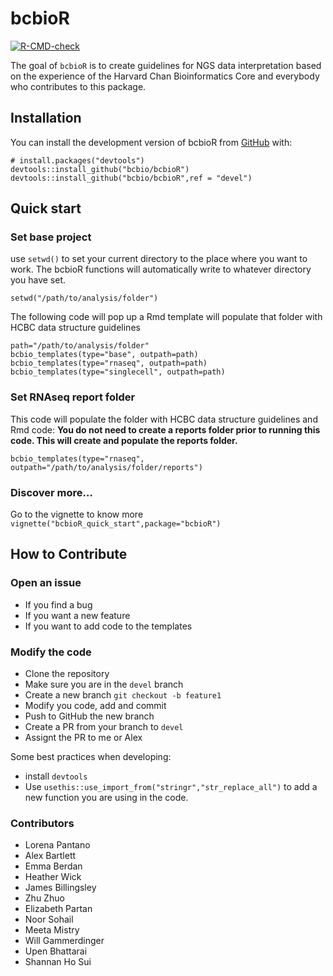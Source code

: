# bcbioR

<!-- badges: start -->

[![R-CMD-check](https://github.com/bcbio/bcbioR/actions/workflows/R-CMD-check.yaml/badge.svg)](https://github.com/bcbio/bcbioR/actions/workflows/R-CMD-check.yaml)

<!-- badges: end -->

The goal of `bcbioR` is to create guidelines for NGS data interpretation based on the experience of the Harvard Chan Bioinformatics Core and everybody who contributes to this package.

## Installation

You can install the development version of bcbioR from [GitHub](https://github.com/) with:

```         
# install.packages("devtools")
devtools::install_github("bcbio/bcbioR")
devtools::install_github("bcbio/bcbioR",ref = "devel")
```

## Quick start

### Set base project

use `setwd()` to set your current directory to the place where you want to work. The bcbioR functions will automatically write to whatever directory you have set.

```
setwd("/path/to/analysis/folder")
```

The following code will pop up a Rmd template will populate that folder with HCBC data structure guidelines

```
path="/path/to/analysis/folder"
bcbio_templates(type="base", outpath=path)
bcbio_templates(type="rnaseq", outpath=path)
bcbio_templates(type="singlecell", outpath=path)
```

### Set RNAseq report folder

This code will populate the folder with HCBC data structure guidelines and Rmd code: **You do not need to create a reports folder prior to running this code. This will create and populate the reports folder.**

``` 
bcbio_templates(type="rnaseq", outpath="/path/to/analysis/folder/reports")
```

### Discover more…

Go to the vignette to know more `vignette("bcbioR_quick_start",package="bcbioR")`

## How to Contribute

### Open an issue

-   If you find a bug
-   If you want a new feature
-   If you want to add code to the templates

### Modify the code

-   Clone the repository
-   Make sure you are in the `devel` branch
-   Create a new branch `git checkout -b feature1`
-   Modify you code, add and commit
-   Push to GitHub the new branch
-   Create a PR from your branch to `devel`
-   Assignt the PR to me or Alex

Some best practices when developing:

-   install `devtools`
-   Use `usethis::use_import_from("stringr","str_replace_all")` to add a new function you are using in the code.

### Contributors

-   Lorena Pantano
-   Alex Bartlett
-   Emma Berdan
-   Heather Wick
-   James Billingsley
-   Zhu Zhuo
-   Elizabeth Partan
-   Noor Sohail
-   Meeta Mistry
-   Will Gammerdinger
-   Upen Bhattarai
-   Shannan Ho Sui
